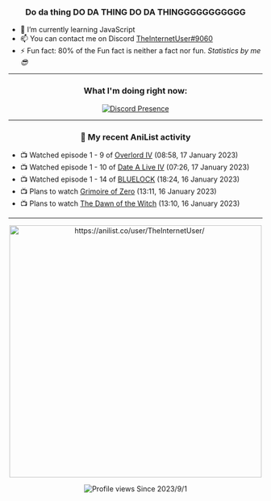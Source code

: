 <div align="center">

### Do da thing DO DA THING DO DA THINGGGGGGGGGGG
</div>

- 🌱 I’m currently learning JavaScript
- 📫 You can contact me on Discord [TheInternetUser#9060](https://discord.com/users/534117072796385300)
- ⚡ Fun fact: 80% of the Fun fact is neither a fact nor fun. _Statistics by me 😎_
<hr>

<div align="center">

### What I'm doing right now:
[![Discord Presence](https://lanyard.cnrad.dev/api/534117072796385300)](https://discord.com/users/534117072796385300)
<hr>
  
### 🌸 My recent AniList activity

</div>

<!-- ANILIST_ACTIVITY:start -->

-   📺 Watched episode 1 - 9 of [Overlord IV](https://anilist.co/anime/133844) (08:58, 17 January 2023)
-   📺 Watched episode 1 - 10 of [Date A Live IV](https://anilist.co/anime/116605) (07:26, 17 January 2023)
-   📺 Watched episode 1 - 14 of [BLUELOCK](https://anilist.co/anime/137822) (18:24, 16 January 2023)
-   📺 Plans to watch [Grimoire of Zero](https://anilist.co/anime/97682) (13:11, 16 January 2023)
-   📺 Plans to watch [The Dawn of the Witch](https://anilist.co/anime/133175) (13:10, 16 January 2023)

<!-- ANILIST_ACTIVITY:end -->
<hr>

<div align="center">

<img width="500" alt="https://anilist.co/user/TheInternetUser/" src="https://img.anili.st/User/929966"/>

![Profile views](https://gpvc.arturio.dev/TheInternetUse7) Since 2023/9/1

</div>
